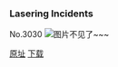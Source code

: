 ### Lasering Incidents
No.3030
![图片不见了~~~](https://imgs.xkcd.com/comics/lasering_incidents.png)

[原址](https://xkcd.com//3030) [下载](https://imgs.xkcd.com/comics/lasering_incidents.png)

